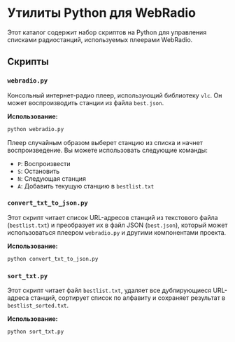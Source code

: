 # Утилиты Python для WebRadio

Этот каталог содержит набор скриптов на Python для управления списками радиостанций, используемых плеерами WebRadio.

## Скрипты

### `webradio.py`

Консольный интернет-радио плеер, использующий библиотеку `vlc`. Он может воспроизводить станции из файла `best.json`.

**Использование:**

```bash
python webradio.py
```

Плеер случайным образом выберет станцию из списка и начнет воспроизведение. Вы можете использовать следующие команды:

- `P`: Воспроизвести
- `S`: Остановить
- `N`: Следующая станция
- `A`: Добавить текущую станцию в `bestlist.txt`

### `convert_txt_to_json.py`

Этот скрипт читает список URL-адресов станций из текстового файла (`bestlist.txt`) и преобразует их в файл JSON (`best.json`), который может использоваться плеером `webradio.py` и другими компонентами проекта.

**Использование:**

```bash
python convert_txt_to_json.py
```

### `sort_txt.py`

Этот скрипт читает файл `bestlist.txt`, удаляет все дублирующиеся URL-адреса станций, сортирует список по алфавиту и сохраняет результат в `bestlist_sorted.txt`.

**Использование:**

```bash
python sort_txt.py
```
